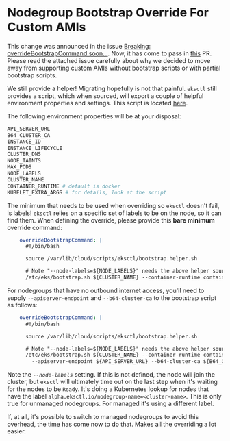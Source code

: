 # Nodegroup Bootstrap Override For Custom AMIs

This change was announced in the issue [Breaking: overrideBootstrapCommand soon...](https://github.com/weaveworks/eksctl/issues/3563).
Now, it has come to pass in [this](https://github.com/weaveworks/eksctl/pull/4968) PR. Please read the attached issue carefully about 
why we decided to move away from supporting custom AMIs without bootstrap scripts or with partial bootstrap scripts.

We still provide a helper! Migrating hopefully is not that painful. `eksctl` still provides a script, which when sourced, 
will export a couple of helpful environment properties and settings. This script is located [here](https://github.com/weaveworks/eksctl/blob/70a289d62e3c82e6177930cf2469c2572c82e104/pkg/nodebootstrap/assets/scripts/bootstrap.helper.sh).

The following environment properties will be at your disposal:

```bash
API_SERVER_URL
B64_CLUSTER_CA
INSTANCE_ID
INSTANCE_LIFECYCLE
CLUSTER_DNS
NODE_TAINTS
MAX_PODS
NODE_LABELS
CLUSTER_NAME
CONTAINER_RUNTIME # default is docker
KUBELET_EXTRA_ARGS # for details, look at the script
```

The minimum that needs to be used when overriding so `eksctl` doesn't fail, is labels! `eksctl` relies on a specific set of
labels to be on the node, so it can find them. When defining the override, please provide this **bare minimum** override
command:

```yaml
    overrideBootstrapCommand: |
      #!/bin/bash

      source /var/lib/cloud/scripts/eksctl/bootstrap.helper.sh

      # Note "--node-labels=${NODE_LABELS}" needs the above helper sourced to work, otherwise will have to be defined manually.
      /etc/eks/bootstrap.sh ${CLUSTER_NAME} --container-runtime containerd --kubelet-extra-args "--node-labels=${NODE_LABELS}"
```

For nodegroups that have no outbound internet access, you'll need to supply `--apiserver-endpoint` and `--b64-cluster-ca`
to the bootstrap script as follows:

```yaml
    overrideBootstrapCommand: |
      #!/bin/bash

      source /var/lib/cloud/scripts/eksctl/bootstrap.helper.sh

      # Note "--node-labels=${NODE_LABELS}" needs the above helper sourced to work, otherwise will have to be defined manually.
      /etc/eks/bootstrap.sh ${CLUSTER_NAME} --container-runtime containerd --kubelet-extra-args "--node-labels=${NODE_LABELS}" \
        --apiserver-endpoint ${API_SERVER_URL} --b64-cluster-ca ${B64_CLUSTER_CA}
```

Note the _`--node-labels`_ setting. If this is not defined, the node will join the cluster, but `eksctl` will ultimately
time out on the last step when it's waiting for the nodes to be `Ready`. It's doing a Kubernetes lookup for nodes that
have the label `alpha.eksctl.io/nodegroup-name=<cluster-name>`. This is only true for unmanaged nodegroups. For managed
it's using a different label.

If, at all, it's possible to switch to managed nodegroups to avoid this overhead, the time has come now to do that. Makes
all the overriding a lot easier.
